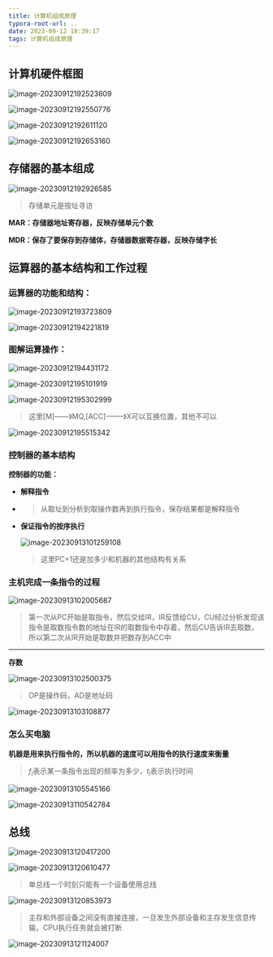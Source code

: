 ```yaml
---
title: 计算机组成原理
typora-root-url: ..
date: 2023-09-12 18:39:17
tags: 计算机组成原理
---
```


## 计算机硬件框图

![image-20230912192523609](/images/计算机组成原理/image-20230912192523609.png)

![image-20230912192550776](/images/%E8%AE%A1%E7%AE%97%E6%9C%BA%E7%BB%84%E6%88%90%E5%8E%9F%E7%90%86/image-20230912192550776.png)

![image-20230912192611120](/images/%E8%AE%A1%E7%AE%97%E6%9C%BA%E7%BB%84%E6%88%90%E5%8E%9F%E7%90%86/image-20230912192611120.png)

![image-20230912192653160](/images/%E8%AE%A1%E7%AE%97%E6%9C%BA%E7%BB%84%E6%88%90%E5%8E%9F%E7%90%86/image-20230912192653160.png)

## 存储器的基本组成

![image-20230912192926585](/images/%E8%AE%A1%E7%AE%97%E6%9C%BA%E7%BB%84%E6%88%90%E5%8E%9F%E7%90%86/image-20230912192926585.png)

> 存储单元是按址寻访

**MAR：存储器地址寄存器，反映存储单元个数**

**MDR：保存了要保存到存储体，存储器数据寄存器，反映存储字长**

## 运算器的基本结构和工作过程

### 运算器的功能和结构：

![image-20230912193723809](/images/%E8%AE%A1%E7%AE%97%E6%9C%BA%E7%BB%84%E6%88%90%E5%8E%9F%E7%90%86/image-20230912193723809.png)

![image-20230912194221819](/images/%E8%AE%A1%E7%AE%97%E6%9C%BA%E7%BB%84%E6%88%90%E5%8E%9F%E7%90%86/image-20230912194221819.png)

### 图解运算操作：

![image-20230912194431172](/images/%E8%AE%A1%E7%AE%97%E6%9C%BA%E7%BB%84%E6%88%90%E5%8E%9F%E7%90%86/image-20230912194431172.png)

![image-20230912195101919](/images/%E8%AE%A1%E7%AE%97%E6%9C%BA%E7%BB%84%E6%88%90%E5%8E%9F%E7%90%86/image-20230912195101919.png)

![image-20230912195302999](/images/%E8%AE%A1%E7%AE%97%E6%9C%BA%E7%BB%84%E6%88%90%E5%8E%9F%E7%90%86/image-20230912195302999.png)

> 这里[M]——》MQ,[ACC]-——》X可以互换位置，其他不可以

![image-20230912195515342](/images/%E8%AE%A1%E7%AE%97%E6%9C%BA%E7%BB%84%E6%88%90%E5%8E%9F%E7%90%86/image-20230912195515342.png)

### 控制器的基本结构

**控制器的功能：**

- **解释指令**

- > 从取址到分析到取操作数再到执行指令，保存结果都是解释指令

- **保证指令的按序执行**

  ![image-20230913101259108](/images/%E8%AE%A1%E7%AE%97%E6%9C%BA%E7%BB%84%E6%88%90%E5%8E%9F%E7%90%86/image-20230913101259108.png)

  

  > 这里PC+1还是加多少和机器的其他结构有关系
  

### 主机完成一条指令的过程

![image-20230913102005687](/images/%E8%AE%A1%E7%AE%97%E6%9C%BA%E7%BB%84%E6%88%90%E5%8E%9F%E7%90%86/image-20230913102005687.png)

> 第一次从PC开始是取指令，然后交给IR，IR反馈给CU，CU经过分析发现该指令是取数指令数的地址在IR的取数指令中存着，然后CU告诉IR去取数，所以第二次从IR开始是取数并把数存到ACC中

****

**存数**

![image-20230913102500375](/images/%E8%AE%A1%E7%AE%97%E6%9C%BA%E7%BB%84%E6%88%90%E5%8E%9F%E7%90%86/image-20230913102500375.png)

> OP是操作码，AD是地址码

![image-20230913103108877](/images/%E8%AE%A1%E7%AE%97%E6%9C%BA%E7%BB%84%E6%88%90%E5%8E%9F%E7%90%86/image-20230913103108877.png)

 

### 怎么买电脑

**机器是用来执行指令的，所以机器的速度可以用指令的执行速度来衡量**

> $f_i$表示某一条指令出现的频率为多少，$t_i$表示执行时间

![image-20230913105545166](/images/%E8%AE%A1%E7%AE%97%E6%9C%BA%E7%BB%84%E6%88%90%E5%8E%9F%E7%90%86/image-20230913105545166.png)

![image-20230913110542784](/images/%E8%AE%A1%E7%AE%97%E6%9C%BA%E7%BB%84%E6%88%90%E5%8E%9F%E7%90%86/image-20230913110542784.png)

## 总线

![image-20230913120417200](/images/%E8%AE%A1%E7%AE%97%E6%9C%BA%E7%BB%84%E6%88%90%E5%8E%9F%E7%90%86/image-20230913120417200.png)

![image-20230913120610477](/images/%E8%AE%A1%E7%AE%97%E6%9C%BA%E7%BB%84%E6%88%90%E5%8E%9F%E7%90%86/image-20230913120610477.png)

> 单总线一个时刻只能有一个设备使用总线

![image-20230913120853973](/images/%E8%AE%A1%E7%AE%97%E6%9C%BA%E7%BB%84%E6%88%90%E5%8E%9F%E7%90%86/image-20230913120853973.png)

> 主存和外部设备之间没有直接连接，一旦发生外部设备和主存发生信息传输，CPU执行任务就会被打断

![image-20230913121124007](/images/%E8%AE%A1%E7%AE%97%E6%9C%BA%E7%BB%84%E6%88%90%E5%8E%9F%E7%90%86/image-20230913121124007.png)

